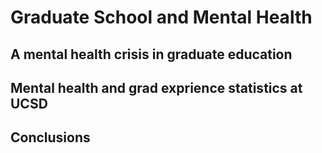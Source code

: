 # Graduate School and Mental Health

## A mental health crisis in graduate education

## Mental health and grad exprience statistics at UCSD

## Conclusions

